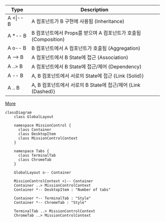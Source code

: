 | Type      | Description                                                     |
| --------- | --------------------------------------------------------------- |
| A <\|-- B | A 컴포넌트가 B 구현에 사용됨 (Inheritance)                      |
| A \*-- B  | B 컴포넌트에서 Props를 받으며 A 컴포넌트가 호출됨 (Composition) |
| A o-- B   | B 컴포넌트에서 A 컴포넌트가 호출됨 (Aggregation)                |
| A --> B   | A 컴포넌트에서 B State에 접근 (Association)                     |
| A ..> B   | A 컴포넌트에서 B State에 접근/제어 (Dependency)                 |
| A -- B    | A, B 컴포넌트에서 서로의 State에 접근 {Link (Solid)}            |
| A .. B    | A, B 컴포넌트에서 서로의 B State에 접근/제어 {Link (Dashed)}    |

[More](https://github.com/syi0808/WhoAmI/blob/main/class-diagram.md)

```mermaid
classDiagram
    class GlobalLayout

    namespace MissionControl {
      class Container
      class DesktopItem
      class MissionControlContext
    }

    namespace Tabs {
      class TerminalTab
      class ChromeTab
    }

    GlobalLayout o-- Container

    MissionControlContext <|-- Container
    Container ..> MissionControlContext
    Container *-- DesktopItem : "Number of tabs"

    Container *-- TerminalTab : "Style"
    Container *-- ChromeTab : "Style"

    TerminalTab ..> MissionControlContext
    ChromeTab ..> MissionControlContext
```
